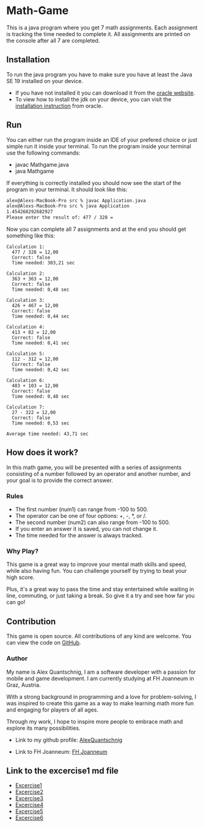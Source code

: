 # Math-Game

This is a java program where you get 7 math assignments. Each assignment is tracking the time needed to complete it. All assignments are printed on the console after all 7 are completed.

## Installation

To run the java program you have to make sure you have at least the Java SE 19 installed on your device.

- If you have not installed it you can download it from the [oracle website](https://www.oracle.com/java/technologies/javase/jdk19-archive-downloads.html).
- To view how to install the jdk on your device, you can visit the [installation instruction](https://docs.oracle.com/en/java/javase/20/install/overview-jdk-installation.html#GUID-8677A77F-231A-40F7-98B9-1FD0B48C346A) from oracle.

## Run

You can either run the program inside an IDE of your prefered choice or just simple run it inside your terminal.
To run the program inside your terminal use the following commands:

- javac Mathgame.java
- java Mathgame

If everything is correctly installed you should now see the start of the program in your terminal.
It should look like this:

```cmd
alex@Alexs-MacBook-Pro src % javac Application.java
alex@Alexs-MacBook-Pro src % java Application
1.454268292682927
Please enter the result of: 477 / 328 = 
```

Now you can complete all 7 assignments and at the end you should get something like this:

```finished
Calculation 1: 
  477 / 328 = 12,00 
  Correct: false 
  Time needed: 303,21 sec

Calculation 2: 
  363 + 363 = 12,00 
  Correct: false 
  Time needed: 0,48 sec

Calculation 3: 
  426 + 467 = 12,00 
  Correct: false 
  Time needed: 0,44 sec

Calculation 4: 
  413 + 82 = 12,00 
  Correct: false 
  Time needed: 0,41 sec

Calculation 5: 
  112 - 312 = 12,00 
  Correct: false 
  Time needed: 0,42 sec

Calculation 6: 
  403 + 103 = 12,00 
  Correct: false 
  Time needed: 0,48 sec

Calculation 7: 
  27 - 322 = 12,00 
  Correct: false 
  Time needed: 0,53 sec

Average time needed: 43,71 sec
```

## How does it work?

In this math game, you will be presented with a series of assignments consisting of a number followed by an operator and another number, and your goal is to provide the correct answer.

### Rules

- The first number (num1) can range from -100 to 500.
- The operator can be one of four options: +, -, *, or /.
- The second number (num2) can also range from -100 to 500.
- If you enter an answer it is saved, you can not change it.
- The time needed for the answer is always tracked.

### Why Play?

This game is a great way to improve your mental math skills and speed, while also having fun. You can challenge yourself by trying to beat your high score.

Plus, it's a great way to pass the time and stay entertained while waiting in line, commuting, or just taking a break. So give it a try and see how far you can go!

## Contribution

This game is open source. All contributions of any kind are welcome. You can view the code on [GitHub](https://github.com/QuantschnigAlex).

### Author

My name is Alex Quantschnig, I am a software developer with a passion for mobile and game development. I am currently studying at FH Joanneum in Graz, Austria.

With a strong background in programming and a love for problem-solving, I was inspired to create this game as a way to make learning math more fun and engaging for players of all ages.

Through my work, I hope to inspire more people to embrace math and explore its many possibilities.

- Link to my github profile: [AlexQuantschnig](https://github.com/AlexQuantschnig)

- Link to FH Joanneum: [FH Joanneum](https://www.fh-joanneum.at/)

## Link to the excercise1 md file

- [Excercise1](exercise1.md)
- [Excercise2](exercise2.md)
- [Excercise3](exercise3.md)
- [Excercise4](exercise4.md)
- [Excercise5](exercise5.md)
- [Excercise6](exercise6.md)
